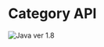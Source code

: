 # Category API

![Java](https://img.shields.io/badge/java-%23ED8B00.svg?style=for-the-badge&logo=java&logoColor=white) ver 1.8
